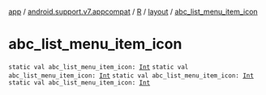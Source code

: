 [app](../../../index.md) / [android.support.v7.appcompat](../../index.md) / [R](../index.md) / [layout](index.md) / [abc_list_menu_item_icon](.)

# abc_list_menu_item_icon

`static val abc_list_menu_item_icon: `[`Int`](https://kotlinlang.org/api/latest/jvm/stdlib/kotlin/-int/index.html)
`static val abc_list_menu_item_icon: `[`Int`](https://kotlinlang.org/api/latest/jvm/stdlib/kotlin/-int/index.html)
`static val abc_list_menu_item_icon: `[`Int`](https://kotlinlang.org/api/latest/jvm/stdlib/kotlin/-int/index.html)
`static val abc_list_menu_item_icon: `[`Int`](https://kotlinlang.org/api/latest/jvm/stdlib/kotlin/-int/index.html)